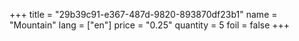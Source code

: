 +++
title = "29b39c91-e367-487d-9820-893870df23b1"
name = "Mountain"
lang = ["en"]
price = "0.25"
quantity = 5
foil = false
+++
